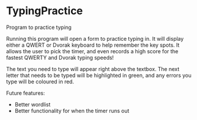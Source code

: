 TypingPractice
==============

Program to practice typing

Running this program will open a form to practice typing in. It will display either a QWERT or Dvorak keyboard
to help remember the key spots. It allows the user to pick the timer, and even records a high score for the fastest
QWERTY and Dvorak typing speeds!

The text you need to type will appear right above the textbox. The next letter that needs to be typed will be highlighted
in green, and any errors you type will be coloured in red.

Future features:
- Better wordlist
- Better functionality for when the timer runs out
